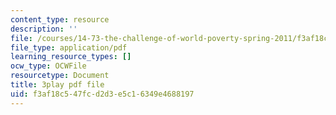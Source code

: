 ```yaml
---
content_type: resource
description: ''
file: /courses/14-73-the-challenge-of-world-poverty-spring-2011/f3af18c547fcd2d3e5c16349e4688197_ZaN3W5as42s.pdf
file_type: application/pdf
learning_resource_types: []
ocw_type: OCWFile
resourcetype: Document
title: 3play pdf file
uid: f3af18c5-47fc-d2d3-e5c1-6349e4688197
---
```

